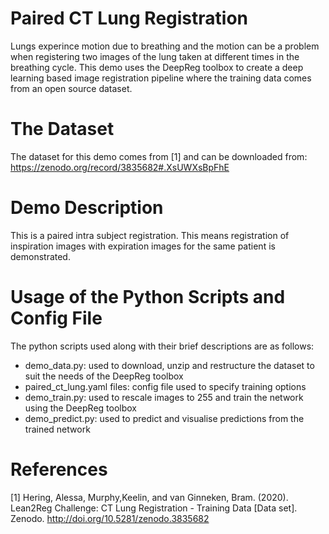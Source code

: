 # Paired CT Lung Registration

Lungs experince motion due to breathing and the motion can be a problem when registering
two images of the lung taken at different times in the breathing cycle. This demo uses
the DeepReg toolbox to create a deep learning based image registration pipeline where
the training data comes from an open source dataset.

# The Dataset

The dataset for this demo comes from [1] and can be downloaded from:
https://zenodo.org/record/3835682#.XsUWXsBpFhE

# Demo Description
This is a paired intra subject registration. This means registration of inspiration
images with expiration images for the same patient is demonstrated.

# Usage of the Python Scripts and Config File

The python scripts used along with their brief descriptions are as follows:

- demo_data.py: used to download, unzip and restructure the dataset to suit the needs of the
  DeepReg toolbox
- paired_ct_lung.yaml files: config file used to specify training options
- demo_train.py: used to rescale images to 255 and train the network using the DeepReg
  toolbox
- demo_predict.py: used to predict and visualise predictions from the trained network

# References

[1] Hering, Alessa, Murphy,Keelin, and van Ginneken, Bram. (2020). Lean2Reg Challenge:
CT Lung Registration - Training Data [Data set]. Zenodo.
http://doi.org/10.5281/zenodo.3835682

